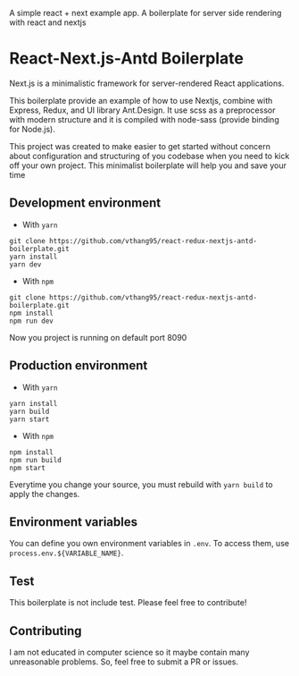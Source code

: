A simple react + next example app. A boilerplate for server side rendering with react and nextjs

# React-Next.js-Antd Boilerplate

Next.js is a minimalistic framework for server-rendered React applications.

This boilerplate provide an example of how to use Nextjs, combine with Express, Redux, and UI library Ant.Design.
It use scss as a preprocessor with modern structure and it is compiled with node-sass (provide binding for Node.js).

This project was created to make easier to get started without concern about configuration and structuring of you codebase
when you need to kick off your own project. This minimalist boilerplate will help you and save your time

## Development environment

- With `yarn`

```
git clone https://github.com/vthang95/react-redux-nextjs-antd-boilerplate.git
yarn install
yarn dev
```

- With `npm`

```
git clone https://github.com/vthang95/react-redux-nextjs-antd-boilerplate.git
npm install
npm run dev
```

Now you project is running on default port 8090

## Production environment

- With `yarn`

```
yarn install
yarn build
yarn start
```

- With `npm`

```
npm install
npm run build
npm start
```

Everytime you change your source, you must rebuild with `yarn build` to apply the changes.

## Environment variables

You can define you own environment variables in `.env`. To access them, use `process.env.${VARIABLE_NAME}`.

## Test

This boilerplate is not include test. Please feel free to contribute!

## Contributing

I am not educated in computer science so it maybe contain many unreasonable problems. So, feel free to submit a PR or issues.
